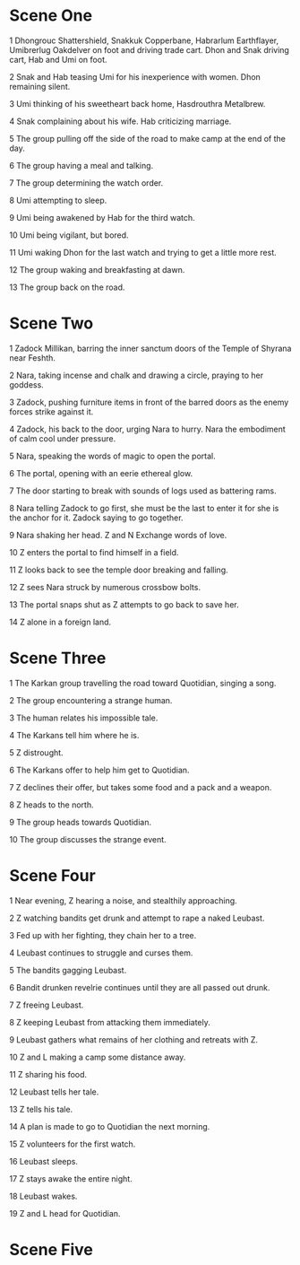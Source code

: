 # Scene One

1 Dhongrouc Shattershield, Snakkuk  Copperbane, Habrarlum Earthflayer, Umibrerlug Oakdelver on foot and driving trade cart. Dhon and Snak driving cart, Hab and Umi on foot.

2 Snak and Hab teasing Umi for his inexperience with women. Dhon remaining silent.

3 Umi thinking of his sweetheart back home, Hasdrouthra Metalbrew. 

4 Snak complaining about his wife. Hab criticizing marriage.

5 The group pulling off the side of the road to make camp at the end of the day.

6 The group having a meal and talking.

7 The group determining the watch order.

8 Umi attempting to sleep.

9 Umi being awakened by Hab for the third watch.

10 Umi being vigilant, but bored.

11 Umi waking Dhon for the last watch and trying to get a little more rest.

12 The group waking and breakfasting at dawn.

13 The group back on the road.

# Scene Two

1 Zadock Millikan, barring the inner sanctum doors of the Temple of Shyrana near Feshth.

2 Nara, taking incense and chalk and drawing a circle, praying to her goddess.

3 Zadock, pushing furniture items in front of the barred doors as the enemy forces strike against it.

4 Zadock, his back to the door, urging Nara to hurry. Nara the embodiment of calm cool under pressure.

5 Nara, speaking the words of magic to open the portal.

6 The portal, opening with an eerie ethereal glow.

7 The door starting to break with sounds of logs used as battering rams.

8 Nara telling Zadock to go first, she must be the last to enter it for she is the anchor for it. Zadock saying to go together.

9 Nara shaking her head. Z and N Exchange words of love.

10 Z enters the portal to find himself in a field.

11 Z looks back to see the temple door breaking and falling.

12 Z sees Nara struck by numerous crossbow bolts.

13 The portal snaps shut as Z attempts to go back to save her.

14 Z alone in a foreign land.

# Scene Three

1 The Karkan group travelling the road toward Quotidian, singing a song.

2 The group encountering a strange human.

3 The human relates his impossible tale.

4 The Karkans tell him where he is.

5 Z distrought.

6 The Karkans offer to help him get to Quotidian.

7 Z declines their offer, but takes some food and a pack and a weapon.

8 Z heads to the north.

9 The group heads towards Quotidian.

10 The group discusses the strange event.

# Scene Four

1 Near evening, Z hearing a noise, and stealthily approaching.

2 Z watching bandits get drunk and attempt to rape a naked Leubast.

3 Fed up with her fighting, they chain her to a tree.

4 Leubast continues to struggle and curses them.

5 The bandits gagging Leubast.

6 Bandit drunken revelrie continues until they are all passed out drunk.

7 Z freeing Leubast.

8 Z keeping Leubast from attacking them immediately.

9 Leubast gathers what remains of her clothing and retreats with Z.

10 Z and L making a camp some distance away.

11 Z sharing his food.

12 Leubast tells her tale.

13 Z tells his tale.

14 A plan is made to go to Quotidian the next morning.

15 Z volunteers for the first watch.

16 Leubast sleeps.

17 Z stays awake the entire night.

18 Leubast wakes.

19 Z and L head for Quotidian.

# Scene Five

